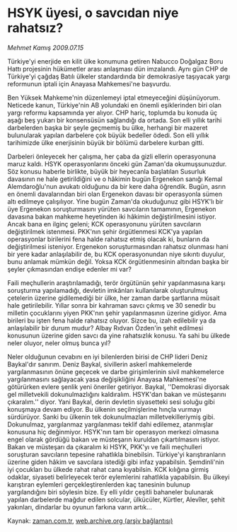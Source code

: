 # HSYK  üyesi, o savcıdan niye rahatsız?

*Mehmet Kamış 2009.07.15*

<tr><td class="metin" colspan="2" style="padding-top: 20px; padding-left: 5px; padding-right: 10px;">Türkiye'yi enerjide en kilit ülke konumuna getiren Nabucco Doğalgaz Boru Hattı projesinin hükümetler arası anlaşması dün imzalandı. Aynı gün CHP de Türkiye'yi çağdaş Batılı ülkeler standardında bir demokrasiye taşıyacak yargı reformunun iptali için Anayasa Mahkemesi'ne başvurdu.</td></tr><tr><td class="metin" colspan="2" style="padding-top: 20px; padding-left: 5px; padding-right: 10px;"><p>Ben Yüksek Mahkeme'nin düzenlemeyi iptal etmeyeceğini düşünüyorum. Neticede kanun, Türkiye'nin AB yolundaki en önemli eşiklerinden biri olan yargı reformu kapsamında yer alıyor. CHP hariç, toplumda bu konuda üç aşağı beş yukarı bir konsensüsün sağlandığı da ortada. Son elli yıllık tarihi darbelerden başka bir şeyle geçmemiş bu ülke, herhangi bir mazeret bulunularak yapılan darbelere çok büyük bedeller ödedi. Son elli yıllık tarihimizde ülke enerjisinin büyük bir bölümü darbelere kurban gitti.
<p>Darbeleri önleyecek her çalışma, her çaba da gizli ellerin operasyonuna maruz kaldı. HSYK operasyonlarını önceki gün Zaman'da okumuşsunuzdur. Söz konusu haberle birlikte, büyük bir heyecanla başlatılan Susurluk davasının ne hale getirildiğini ve o hâkimin bugün Ergenekon sanığı Kemal Alemdaroğlu'nun avukatı olduğunu da bir kere daha öğrendik. Bugün, asrın en önemli davalarından biri olan Ergenekon davası bir  operasyonla sümen altı edilmeye çalışılıyor. Yine bugün Zaman'da okuduğunuz gibi HSYK'lı bir üye Ergenekon soruşturmasını yürüten savcıların tamamının, Ergenekon davasına bakan mahkeme heyetinden iki hâkimin değiştirilmesini istiyor. Ancak bana en ilginç geleni; KCK operasyonunu yürüten savcıların değiştirilmek istenmesi. PKK'nın şehir örgütlenmesi KCK'ya yapılan operasyonlar birilerini fena halde rahatsız etmiş olacak ki, bunların da değiştirilmesi isteniyor. Ergenekon soruşturmasından rahatsız olunması hani bir yere kadar anlaşılabilir de, bu KCK operasyonundan niye sıkıntı duyulur, bunu anlamak mümkün değil. Yoksa KCK örgütlenmesinin altından başka bir şeyler çıkmasından endişe edenler mi var?
<p>Faili meçhullerin araştırılamadığı, terör örgütünün şehir yapılanmasına karşı soruşturma yapılamadığı, devletin imkânları kullanılarak oluşturulmuş çetelerin üzerine gidilemediği bir ülke, her zaman darbe şartlarına müsait hale getirilebilir. Yıllar sonra bir kahraman savcı çıkmış ve 30 senedir bu milletin çocuklarını yiyen PKK'nın şehir yapılanmasının üzerine gidiyor. Ama birileri bu işten fena halde rahatsız oluyor. Sizce bu, izah edilebilir ya da anlaşılabilir bir durum mudur? Albay Rıdvan Özden'in şehit edilmesi konusunun üzerine giden savcı da  yine rahatsızlık konusu. Ya sahi bu ülkede neler oluyor, neler olmuş bunca yıl?
<p>Neler olduğunun cevabını en iyi bilenlerden birisi de CHP lideri Deniz Baykal'dır sanırım. Deniz Baykal, sivillerin askerî mahkemelerde yargılanmasının önüne geçecek ve darbe girişimlerinin sivil mahkemelerce yargılanmasını sağlayacak yasa değişikliğini Anayasa Mahkemesi'ne götürürken evlere şenlik yeni öneriler getiriyor. Baykal, ''Demokrasi diyorsak gel milletvekili dokunulmazlığını kaldıralım. HSYK'dan bakan ve müsteşarını çıkaralım.'' diyor. Yani Baykal, derin devletin siyasetteki sesi soluğu gibi konuşmaya devam ediyor. Bu ülkenin seçilmişlerine hınçla vurmayı sürdürüyor. Sanki bu ülkenin tek dokunulmazları milletvekilleriymiş gibi. Dokunulmaz, yargılanmaz yargılanması teklif dahi edilemez, atanmışlar konusuna hiç değinmiyor. HSYK'nın tam bir operasyon merkezi olmasına engel olarak gördüğü bakan ve müsteşarın kuruldan çıkartılmasını istiyor. Bakan ve müsteşarı da çıkaralım ki HSYK, PKK'yı ve faili meçhulleri soruşturan savcıların tepesine rahatlıkla binebilsin. Türkiye'yi karıştıranların üzerine giden hâkim ve savcılara istediği gibi infaz yapabilsin. Şemdinli'nin iyi çocukları bu ülkede rahat rahat cana kıyabilsin. KCK kılığına girmiş odaklar, siyaseti belirleyecek terör eylemlerini rahatlıkla yapabilsin.
Bu ülkeyi karıştıran eylemleri gerçekleştirenlerden kaç tanesinin bulunup yargılandığını biri söylesin bize. Ey elli yıldır çeşitli bahaneler bulunarak yapılan darbelerde mağdur edilen solcular, ülkücüler, Kürtler, Alevîler, şehit yakınları, dindarlar bu oyunun farkına varın artık...<br/></p></p></p></p></td></tr>

Kaynak: [zaman.com.tr](http://zaman.com.tr/yazar.do?yazino=869453), [web.archive.org (arşiv bağlantısı)](http://web.archive.org/web/20090809200335/http://www.zaman.com.tr:80/yazar.do?yazino=869453)
